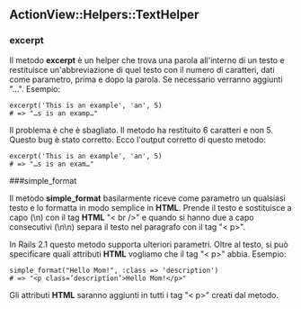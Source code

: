 ## ActionView::Helpers::TextHelper

### excerpt

Il metodo **excerpt** è un helper che trova una parola all'interno di un testo e restituisce un'abbreviazione di quel testo con il numero di caratteri, dati come parametro, prima e dopo la parola. Se necessario verranno aggiunti "…". Esempio:

	excerpt('This is an example', 'an', 5)
	# => "…s is an examp…"

Il problema è che è sbagliato. Il metodo ha restituito 6 caratteri e non 5. Questo bug è stato corretto. Ecco l'output corretto di questo metodo:

	excerpt('This is an example', 'an', 5)
	# => "…s is an exam…"
	
###simple\_format

Il metodo **simple\_format** basilarmente riceve come parametro un qualsiasi testo e lo formatta in modo semplice in **HTML**. Prende il testo e sostituisce a capo (\n) con il tag **HTML** "< br />" e quando si hanno due a capo consecutivi (\n\n) separa il testo nel paragrafo con il tag "< p>".

In Rails 2.1 questo metodo supporta ulteriori parametri. Oltre al testo, si può specificare quali attributi **HTML** vogliamo che il tag "< p>" abbia. Esempio: 

	simple_format("Hello Mom!", :class => 'description')
	# => "<p class=’description’>Hello Mom!</p>"

Gli attributi **HTML** saranno aggiunti in tutti i tag "< p>" creati dal metodo.
